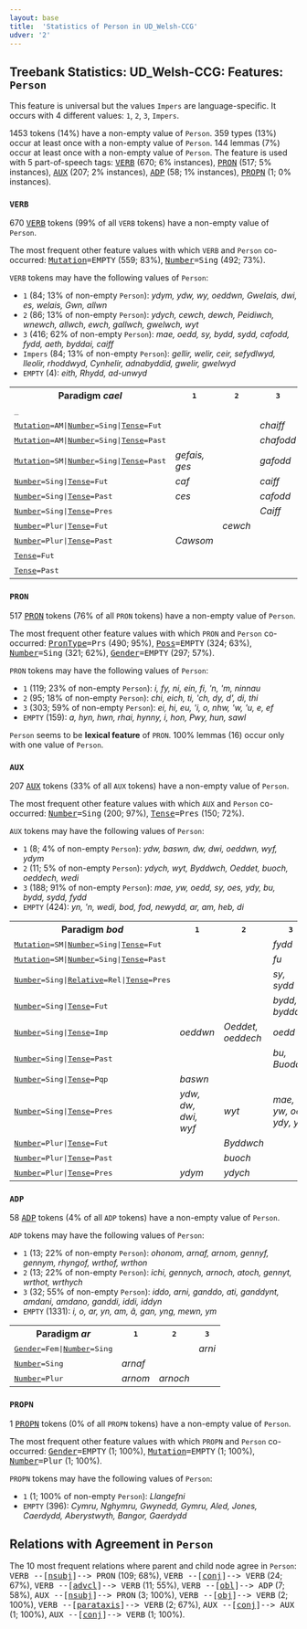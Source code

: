 ```yaml
---
layout: base
title:  'Statistics of Person in UD_Welsh-CCG'
udver: '2'
---
```


## Treebank Statistics: UD_Welsh-CCG: Features: `Person`

This feature is universal but the values `Impers` are language-specific.
It occurs with 4 different values: `1`, `2`, `3`, `Impers`.

1453 tokens (14%) have a non-empty value of `Person`.
359 types (13%) occur at least once with a non-empty value of `Person`.
144 lemmas (7%) occur at least once with a non-empty value of `Person`.
The feature is used with 5 part-of-speech tags: <tt><a href="cy_ccg-pos-VERB.html">VERB</a></tt> (670; 6% instances), <tt><a href="cy_ccg-pos-PRON.html">PRON</a></tt> (517; 5% instances), <tt><a href="cy_ccg-pos-AUX.html">AUX</a></tt> (207; 2% instances), <tt><a href="cy_ccg-pos-ADP.html">ADP</a></tt> (58; 1% instances), <tt><a href="cy_ccg-pos-PROPN.html">PROPN</a></tt> (1; 0% instances).

### `VERB`

670 <tt><a href="cy_ccg-pos-VERB.html">VERB</a></tt> tokens (99% of all `VERB` tokens) have a non-empty value of `Person`.

The most frequent other feature values with which `VERB` and `Person` co-occurred: <tt><a href="cy_ccg-feat-Mutation.html">Mutation</a></tt><tt>=EMPTY</tt> (559; 83%), <tt><a href="cy_ccg-feat-Number.html">Number</a></tt><tt>=Sing</tt> (492; 73%).

`VERB` tokens may have the following values of `Person`:

* `1` (84; 13% of non-empty `Person`): <em>ydym, ydw, wy, oeddwn, Gwelais, dwi, es, welais, Gwn, allwn</em>
* `2` (86; 13% of non-empty `Person`): <em>ydych, cewch, dewch, Peidiwch, wnewch, allwch, ewch, gallwch, gwelwch, wyt</em>
* `3` (416; 62% of non-empty `Person`): <em>mae, oedd, sy, bydd, sydd, cafodd, fydd, aeth, byddai, caiff</em>
* `Impers` (84; 13% of non-empty `Person`): <em>gellir, welir, ceir, sefydlwyd, lleolir, rhoddwyd, Cynhelir, adnabyddid, gwelir, gwelwyd</em>
* `EMPTY` (4): <em>eith, Rhydd, ad-unwyd</em>

<table>
  <tr><th>Paradigm <i>cael</i></th><th><tt>1</tt></th><th><tt>2</tt></th><th><tt>3</tt></th><th><tt>Impers</tt></th></tr>
  <tr><td><tt>_</tt></td><td></td><td></td><td></td><td><em>ceir</em></td></tr>
  <tr><td><tt><tt><a href="cy_ccg-feat-Mutation.html">Mutation</a></tt><tt>=AM</tt>|<tt><a href="cy_ccg-feat-Number.html">Number</a></tt><tt>=Sing</tt>|<tt><a href="cy_ccg-feat-Tense.html">Tense</a></tt><tt>=Fut</tt></tt></td><td></td><td></td><td><em>chaiff</em></td><td></td></tr>
  <tr><td><tt><tt><a href="cy_ccg-feat-Mutation.html">Mutation</a></tt><tt>=AM</tt>|<tt><a href="cy_ccg-feat-Number.html">Number</a></tt><tt>=Sing</tt>|<tt><a href="cy_ccg-feat-Tense.html">Tense</a></tt><tt>=Past</tt></tt></td><td></td><td></td><td><em>chafodd</em></td><td></td></tr>
  <tr><td><tt><tt><a href="cy_ccg-feat-Mutation.html">Mutation</a></tt><tt>=SM</tt>|<tt><a href="cy_ccg-feat-Number.html">Number</a></tt><tt>=Sing</tt>|<tt><a href="cy_ccg-feat-Tense.html">Tense</a></tt><tt>=Past</tt></tt></td><td><em>gefais, ges</em></td><td></td><td><em>gafodd</em></td><td></td></tr>
  <tr><td><tt><tt><a href="cy_ccg-feat-Number.html">Number</a></tt><tt>=Sing</tt>|<tt><a href="cy_ccg-feat-Tense.html">Tense</a></tt><tt>=Fut</tt></tt></td><td><em>caf</em></td><td></td><td><em>caiff</em></td><td></td></tr>
  <tr><td><tt><tt><a href="cy_ccg-feat-Number.html">Number</a></tt><tt>=Sing</tt>|<tt><a href="cy_ccg-feat-Tense.html">Tense</a></tt><tt>=Past</tt></tt></td><td><em>ces</em></td><td></td><td><em>cafodd</em></td><td></td></tr>
  <tr><td><tt><tt><a href="cy_ccg-feat-Number.html">Number</a></tt><tt>=Sing</tt>|<tt><a href="cy_ccg-feat-Tense.html">Tense</a></tt><tt>=Pres</tt></tt></td><td></td><td></td><td><em>Caiff</em></td><td></td></tr>
  <tr><td><tt><tt><a href="cy_ccg-feat-Number.html">Number</a></tt><tt>=Plur</tt>|<tt><a href="cy_ccg-feat-Tense.html">Tense</a></tt><tt>=Fut</tt></tt></td><td></td><td><em>cewch</em></td><td></td><td></td></tr>
  <tr><td><tt><tt><a href="cy_ccg-feat-Number.html">Number</a></tt><tt>=Plur</tt>|<tt><a href="cy_ccg-feat-Tense.html">Tense</a></tt><tt>=Past</tt></tt></td><td><em>Cawsom</em></td><td></td><td></td><td></td></tr>
  <tr><td><tt><tt><a href="cy_ccg-feat-Tense.html">Tense</a></tt><tt>=Fut</tt></tt></td><td></td><td></td><td></td><td><em>ceir</em></td></tr>
  <tr><td><tt><tt><a href="cy_ccg-feat-Tense.html">Tense</a></tt><tt>=Past</tt></tt></td><td></td><td></td><td></td><td><em>Cafwyd</em></td></tr>
</table>

### `PRON`

517 <tt><a href="cy_ccg-pos-PRON.html">PRON</a></tt> tokens (76% of all `PRON` tokens) have a non-empty value of `Person`.

The most frequent other feature values with which `PRON` and `Person` co-occurred: <tt><a href="cy_ccg-feat-PronType.html">PronType</a></tt><tt>=Prs</tt> (490; 95%), <tt><a href="cy_ccg-feat-Poss.html">Poss</a></tt><tt>=EMPTY</tt> (324; 63%), <tt><a href="cy_ccg-feat-Number.html">Number</a></tt><tt>=Sing</tt> (321; 62%), <tt><a href="cy_ccg-feat-Gender.html">Gender</a></tt><tt>=EMPTY</tt> (297; 57%).

`PRON` tokens may have the following values of `Person`:

* `1` (119; 23% of non-empty `Person`): <em>i, fy, ni, ein, fi, 'n, 'm, ninnau</em>
* `2` (95; 18% of non-empty `Person`): <em>chi, eich, ti, 'ch, dy, d', di, thi</em>
* `3` (303; 59% of non-empty `Person`): <em>ei, hi, eu, 'i, o, nhw, 'w, 'u, e, ef</em>
* `EMPTY` (159): <em>a, hyn, hwn, rhai, hynny, i, hon, Pwy, hun, sawl</em>

`Person` seems to be **lexical feature** of `PRON`. 100% lemmas (16) occur only with one value of `Person`.

### `AUX`

207 <tt><a href="cy_ccg-pos-AUX.html">AUX</a></tt> tokens (33% of all `AUX` tokens) have a non-empty value of `Person`.

The most frequent other feature values with which `AUX` and `Person` co-occurred: <tt><a href="cy_ccg-feat-Number.html">Number</a></tt><tt>=Sing</tt> (200; 97%), <tt><a href="cy_ccg-feat-Tense.html">Tense</a></tt><tt>=Pres</tt> (150; 72%).

`AUX` tokens may have the following values of `Person`:

* `1` (8; 4% of non-empty `Person`): <em>ydw, baswn, dw, dwi, oeddwn, wyf, ydym</em>
* `2` (11; 5% of non-empty `Person`): <em>ydych, wyt, Byddwch, Oeddet, buoch, oeddech, wedi</em>
* `3` (188; 91% of non-empty `Person`): <em>mae, yw, oedd, sy, oes, ydy, bu, bydd, sydd, fydd</em>
* `EMPTY` (424): <em>yn, 'n, wedi, bod, fod, newydd, ar, am, heb, di</em>

<table>
  <tr><th>Paradigm <i>bod</i></th><th><tt>1</tt></th><th><tt>2</tt></th><th><tt>3</tt></th></tr>
  <tr><td><tt><tt><a href="cy_ccg-feat-Mutation.html">Mutation</a></tt><tt>=SM</tt>|<tt><a href="cy_ccg-feat-Number.html">Number</a></tt><tt>=Sing</tt>|<tt><a href="cy_ccg-feat-Tense.html">Tense</a></tt><tt>=Fut</tt></tt></td><td></td><td></td><td><em>fydd</em></td></tr>
  <tr><td><tt><tt><a href="cy_ccg-feat-Mutation.html">Mutation</a></tt><tt>=SM</tt>|<tt><a href="cy_ccg-feat-Number.html">Number</a></tt><tt>=Sing</tt>|<tt><a href="cy_ccg-feat-Tense.html">Tense</a></tt><tt>=Past</tt></tt></td><td></td><td></td><td><em>fu</em></td></tr>
  <tr><td><tt><tt><a href="cy_ccg-feat-Number.html">Number</a></tt><tt>=Sing</tt>|<tt><a href="cy_ccg-feat-Relative.html">Relative</a></tt><tt>=Rel</tt>|<tt><a href="cy_ccg-feat-Tense.html">Tense</a></tt><tt>=Pres</tt></tt></td><td></td><td></td><td><em>sy, sydd</em></td></tr>
  <tr><td><tt><tt><a href="cy_ccg-feat-Number.html">Number</a></tt><tt>=Sing</tt>|<tt><a href="cy_ccg-feat-Tense.html">Tense</a></tt><tt>=Fut</tt></tt></td><td></td><td></td><td><em>bydd, byddant</em></td></tr>
  <tr><td><tt><tt><a href="cy_ccg-feat-Number.html">Number</a></tt><tt>=Sing</tt>|<tt><a href="cy_ccg-feat-Tense.html">Tense</a></tt><tt>=Imp</tt></tt></td><td><em>oeddwn</em></td><td><em>Oeddet, oeddech</em></td><td><em>oedd</em></td></tr>
  <tr><td><tt><tt><a href="cy_ccg-feat-Number.html">Number</a></tt><tt>=Sing</tt>|<tt><a href="cy_ccg-feat-Tense.html">Tense</a></tt><tt>=Past</tt></tt></td><td></td><td></td><td><em>bu, Buodd</em></td></tr>
  <tr><td><tt><tt><a href="cy_ccg-feat-Number.html">Number</a></tt><tt>=Sing</tt>|<tt><a href="cy_ccg-feat-Tense.html">Tense</a></tt><tt>=Pqp</tt></tt></td><td><em>baswn</em></td><td></td><td></td></tr>
  <tr><td><tt><tt><a href="cy_ccg-feat-Number.html">Number</a></tt><tt>=Sing</tt>|<tt><a href="cy_ccg-feat-Tense.html">Tense</a></tt><tt>=Pres</tt></tt></td><td><em>ydw, dw, dwi, wyf</em></td><td><em>wyt</em></td><td><em>mae, yw, oes, ydy, ydi</em></td></tr>
  <tr><td><tt><tt><a href="cy_ccg-feat-Number.html">Number</a></tt><tt>=Plur</tt>|<tt><a href="cy_ccg-feat-Tense.html">Tense</a></tt><tt>=Fut</tt></tt></td><td></td><td><em>Byddwch</em></td><td></td></tr>
  <tr><td><tt><tt><a href="cy_ccg-feat-Number.html">Number</a></tt><tt>=Plur</tt>|<tt><a href="cy_ccg-feat-Tense.html">Tense</a></tt><tt>=Past</tt></tt></td><td></td><td><em>buoch</em></td><td></td></tr>
  <tr><td><tt><tt><a href="cy_ccg-feat-Number.html">Number</a></tt><tt>=Plur</tt>|<tt><a href="cy_ccg-feat-Tense.html">Tense</a></tt><tt>=Pres</tt></tt></td><td><em>ydym</em></td><td><em>ydych</em></td><td></td></tr>
</table>

### `ADP`

58 <tt><a href="cy_ccg-pos-ADP.html">ADP</a></tt> tokens (4% of all `ADP` tokens) have a non-empty value of `Person`.

`ADP` tokens may have the following values of `Person`:

* `1` (13; 22% of non-empty `Person`): <em>ohonom, arnaf, arnom, gennyf, gennym, rhyngof, wrthof, wrthon</em>
* `2` (13; 22% of non-empty `Person`): <em>ichi, gennych, arnoch, atoch, gennyt, wrthot, wrthych</em>
* `3` (32; 55% of non-empty `Person`): <em>iddo, arni, ganddo, ati, ganddynt, amdani, amdano, ganddi, iddi, iddyn</em>
* `EMPTY` (1331): <em>i, o, ar, yn, am, â, gan, yng, mewn, ym</em>

<table>
  <tr><th>Paradigm <i>ar</i></th><th><tt>1</tt></th><th><tt>2</tt></th><th><tt>3</tt></th></tr>
  <tr><td><tt><tt><a href="cy_ccg-feat-Gender.html">Gender</a></tt><tt>=Fem</tt>|<tt><a href="cy_ccg-feat-Number.html">Number</a></tt><tt>=Sing</tt></tt></td><td></td><td></td><td><em>arni</em></td></tr>
  <tr><td><tt><tt><a href="cy_ccg-feat-Number.html">Number</a></tt><tt>=Sing</tt></tt></td><td><em>arnaf</em></td><td></td><td></td></tr>
  <tr><td><tt><tt><a href="cy_ccg-feat-Number.html">Number</a></tt><tt>=Plur</tt></tt></td><td><em>arnom</em></td><td><em>arnoch</em></td><td></td></tr>
</table>

### `PROPN`

1 <tt><a href="cy_ccg-pos-PROPN.html">PROPN</a></tt> tokens (0% of all `PROPN` tokens) have a non-empty value of `Person`.

The most frequent other feature values with which `PROPN` and `Person` co-occurred: <tt><a href="cy_ccg-feat-Gender.html">Gender</a></tt><tt>=EMPTY</tt> (1; 100%), <tt><a href="cy_ccg-feat-Mutation.html">Mutation</a></tt><tt>=EMPTY</tt> (1; 100%), <tt><a href="cy_ccg-feat-Number.html">Number</a></tt><tt>=Plur</tt> (1; 100%).

`PROPN` tokens may have the following values of `Person`:

* `1` (1; 100% of non-empty `Person`): <em>Llangefni</em>
* `EMPTY` (396): <em>Cymru, Nghymru, Gwynedd, Gymru, Aled, Jones, Caerdydd, Aberystwyth, Bangor, Gaerdydd</em>

## Relations with Agreement in `Person`

The 10 most frequent relations where parent and child node agree in `Person`:
<tt>VERB --[<tt><a href="cy_ccg-dep-nsubj.html">nsubj</a></tt>]--> PRON</tt> (109; 68%),
<tt>VERB --[<tt><a href="cy_ccg-dep-conj.html">conj</a></tt>]--> VERB</tt> (24; 67%),
<tt>VERB --[<tt><a href="cy_ccg-dep-advcl.html">advcl</a></tt>]--> VERB</tt> (11; 55%),
<tt>VERB --[<tt><a href="cy_ccg-dep-obl.html">obl</a></tt>]--> ADP</tt> (7; 58%),
<tt>AUX --[<tt><a href="cy_ccg-dep-nsubj.html">nsubj</a></tt>]--> PRON</tt> (3; 100%),
<tt>VERB --[<tt><a href="cy_ccg-dep-obj.html">obj</a></tt>]--> VERB</tt> (2; 100%),
<tt>VERB --[<tt><a href="cy_ccg-dep-parataxis.html">parataxis</a></tt>]--> VERB</tt> (2; 67%),
<tt>AUX --[<tt><a href="cy_ccg-dep-conj.html">conj</a></tt>]--> AUX</tt> (1; 100%),
<tt>AUX --[<tt><a href="cy_ccg-dep-conj.html">conj</a></tt>]--> VERB</tt> (1; 100%).

